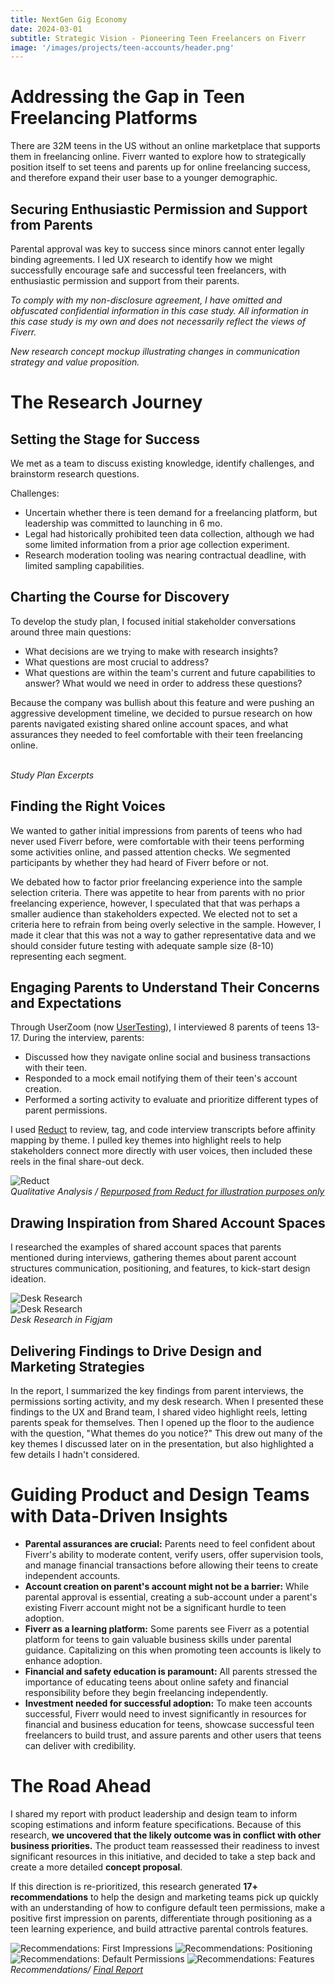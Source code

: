 ```yaml
---
title: NextGen Gig Economy
date: 2024-03-01
subtitle: Strategic Vision - Pioneering Teen Freelancers on Fiverr
image: '/images/projects/teen-accounts/header.png'
---
```


# Addressing the Gap in Teen Freelancing Platforms

There are 32M teens in the US without an online marketplace that supports them in freelancing online. Fiverr wanted to explore how to strategically position itself to set teens and parents up for online freelancing success, and therefore expand their user base to a younger demographic.

## Securing Enthusiastic Permission and Support from Parents

Parental approval was key to success since minors cannot enter legally binding agreements. I led UX research to identify how we might successfully encourage safe and successful teen freelancers, with enthusiastic permission and support from their parents.

<i>To comply with my non-disclosure agreement, I have omitted and obfuscated confidential information in this case study. All information in this case study is my own and does not necessarily reflect the views of Fiverr.</i>

<div class="gallery-box">
  <div class="gallery">
    <img src="/images/projects/teen-accounts/concept.png" loading="lazy" alt="">
  </div>
  <em>New research concept mockup illustrating changes in communication strategy and value proposition.</em>
</div>

# The Research Journey

## Setting the Stage for Success

We met as a team to discuss existing knowledge, identify challenges, and brainstorm research questions.

Challenges:
* Uncertain whether there is teen demand for a freelancing platform, but leadership was committed to launching in 6 mo.
* Legal had historically prohibited teen data collection, although we had some limited information from a prior age collection experiment.
* Research moderation tooling was nearing contractual deadline, with limited sampling capabilities.

## Charting the Course for Discovery

To develop the study plan, I focused initial stakeholder conversations around three main questions: 
* What decisions are we trying to make with research insights?
* What questions are most crucial to address?
* What questions are within the team's current and future capabilities to answer? What would we need in order to address these questions?

Because the company was bullish about this feature and were pushing an aggressive development timeline, we decided to pursue research on how parents navigated existing shared online account spaces, and what assurances they needed to feel comfortable with their teen freelancing online.

<div class="gallery-box">
  <div class="gallery">
    <img src="/images/projects/teen-accounts/study-plan-1.png" B loading="lazy" alt="">
    <img src="/images/projects/teen-accounts/study-plan-2-.png" B loading="lazy" alt="">
  </div>
   <em>Study Plan Excerpts</em>
</div>

## Finding the Right Voices

We wanted to gather initial impressions from parents of teens who had never used Fiverr before, were comfortable with their teens performing some activities online, and passed attention checks. We segmented participants by whether they had heard of Fiverr before or not.

We debated how to factor prior freelancing experience into the sample selection criteria. There was appetite to hear from parents with no prior freelancing experience, however, I speculated that that was perhaps a smaller audience than stakeholders expected. We elected not to set a criteria here to refrain from being overly selective in the sample. However, I made it clear that this was not a way to gather representative data and we should consider future testing with adequate sample size (8-10) representing each segment.  

## Engaging Parents to Understand Their Concerns and Expectations

Through UserZoom (now [UserTesting](https://www.usertesting.com/platform/userzoom)), I interviewed 8 parents of teens 13-17. During the interview, parents: 

* Discussed how they navigate online social and business transactions with their teen.
* Responded to a mock email notifying them of their teen's account creation.
* Performed a sorting activity to evaluate and prioritize different types of parent permissions.

I used [Reduct](https://reduct.video/product/edit-video) to review, tag, and code interview transcripts before affinity mapping by theme. I pulled key themes into highlight reels to help stakeholders connect more directly with user voices, then included these reels in the final share-out deck.

<div class="gallery-box">
  <div class="gallery">
    <img src="https://reduct.video/static/edit_video_with_text-70347d7bbdc3abdb471be3c8ee024b8e.gif" B loading="lazy" alt="Reduct">
  </div>
  <em>Qualitative Analysis / <a href="https://reduct.video/product/edit-video" target="_blank">Repurposed from Reduct for illustration purposes only</a></em>
</div>

## Drawing Inspiration from Shared Account Spaces

I researched the examples of shared account spaces that parents mentioned during interviews, gathering themes about parent account structures communication, positioning, and features, to kick-start design ideation.

<div class="gallery-box">
  <div class="gallery">
    <img src="/images/projects/teen-accounts/teen-accounts-desk.png" B loading="lazy" alt="Desk Research">
  </div>
</div>

<div class="gallery-box">
  <div class="gallery">
    <img src="/images/projects/teen-accounts/teen-accounts-desk-2.png" B loading="lazy" alt="Desk Research">
  </div>
  <em>Desk Research in Figjam</em>
</div>

## Delivering Findings to Drive Design and Marketing Strategies

In the report, I summarized the key findings from parent interviews, the permissions sorting activity, and my desk research. When I presented these findings to the UX and Brand team, I shared video highlight reels, letting parents speak for themselves. Then I opened up the floor to the audience with the question, "What themes do you notice?" This drew out many of the key themes I discussed later on in the presentation, but also highlighted a few details I hadn't considered.

# Guiding Product and Design Teams with Data-Driven Insights

* __Parental assurances are crucial:__ Parents need to feel confident about Fiverr's ability to moderate content, verify users, offer supervision tools, and manage financial transactions before allowing their teens to create independent accounts.
* __Account creation on parent's account might not be a barrier:__ While parental approval is essential, creating a sub-account under a parent's existing Fiverr account might not be a significant hurdle to teen adoption.
* __Fiverr as a learning platform:__ Some parents see Fiverr as a potential platform for teens to gain valuable business skills under parental guidance. Capitalizing on this when promoting teen accounts is likely to enhance adoption.
* __Financial and safety education is paramount:__ All parents stressed the importance of educating teens about online safety and financial responsibility before they begin freelancing independently.
* __Investment needed for successful adoption:__ To make teen accounts successful, Fiverr would need to invest significantly in resources for financial and business education for teens, showcase successful teen freelancers to build trust, and assure parents and other users that teens can deliver with credibility.

# The Road Ahead

I shared my report with product leadership and design team to inform scoping estimations and inform feature specifications. Because of this research, **we uncovered that the likely outcome was in conflict with other business priorities.** The product team reassessed their readiness to invest significant resources in this initiative, and decided to take a step back and create a more detailed **concept proposal**.

If this direction is re-prioritized, this research generated **17+ recommendations** to help the design and marketing teams pick up quickly with an understanding of how to configure default teen permissions, make a positive first impression on parents, differentiate through positioning as a teen learning experience, and build attractive parental controls features.

<div class="gallery-box">
  <div class="gallery">
    <img src="/images/projects/teen-accounts/teen-accounts-2.jpg" loading="lazy" alt="Recommendations: First Impressions">
    <img src="/images/projects/teen-accounts/teen-accounts-3.jpg" loading="lazy" alt="Recommendations: Positioning">
  </div>
    <div class="gallery">
    <img src="/images/projects/teen-accounts/teen-accounts-1.jpg" loading="lazy" alt="Recommendations: Default Permissions">
    <img src="/images/projects/teen-accounts/teen-accounts-4.jpg" loading="lazy" alt="Recommendations: Features">
  </div>
  <em>Recommendations/ <a href="https://docs.google.com/presentation/d/1rFvWzl0ob71uhVFRXSrBw7pOJBrvAnWd/edit?usp=sharing&ouid=110708125502348385468&rtpof=true&sd=true" target="_blank">Final Report</a></em>
</div>
